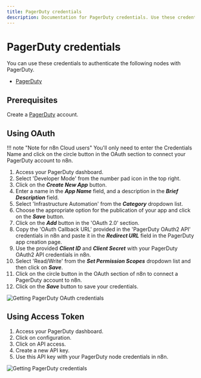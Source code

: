 ```yaml
---
title: PagerDuty credentials
description: Documentation for PagerDuty credentials. Use these credentials to authenticate PagerDuty in n8n, a workflow automation platform.
---
```


# PagerDuty credentials

You can use these credentials to authenticate the following nodes with PagerDuty.

- [PagerDuty](/integrations/builtin/app-nodes/n8n-nodes-base.pagerduty/)

## Prerequisites

Create a [PagerDuty](https://pagerduty.com/) account.

## Using OAuth

!!! note "Note for n8n Cloud users"
    You'll only need to enter the Credentials Name and click on the circle button in the OAuth section to connect your PagerDuty account to n8n.


1. Access your PagerDuty dashboard.
2. Select 'Developer Mode' from the number pad icon in the top right.
3. Click on the ***Create New App*** button.
4. Enter a name in the ***App Name*** field, and a description in the ***Brief Description*** field.
5. Select 'Infrastructure Automation' from the ***Category*** dropdown list.
6. Choose the appropriate option for the publication of your app and click on the ***Save*** button.
7. Click on the ***Add*** button in the 'OAuth 2.0' section.
8. Copy the 'OAuth Callback URL' provided in the 'PagerDuty OAuth2 API' credentials in n8n and paste it in the ***Redirect URL*** field in the PagerDuty app creation page.
9. Use the provided ***Client ID*** and ***Client Secret*** with your PagerDuty OAuth2 API credentials in n8n.
10. Select 'Read/Write' from the ***Set Permission Scopes*** dropdown list and then click on ***Save***.
11. Click on the circle button in the OAuth section of n8n to connect a PagerDuty account to n8n.
12. Click on the ***Save*** button to save your credentials.

![Getting PagerDuty OAuth credentials](/_images/integrations/builtin/credentials/pagerduty/using-oauth.gif)

## Using Access Token

1. Access your PagerDuty dashboard.
2. Click on configuration.
3. Click on API access.
4. Create a new API key.
5. Use this API key with your PagerDuty node credentials in n8n.

![Getting PagerDuty credentials](/_images/integrations/builtin/credentials/pagerduty/using-access-token.gif)

